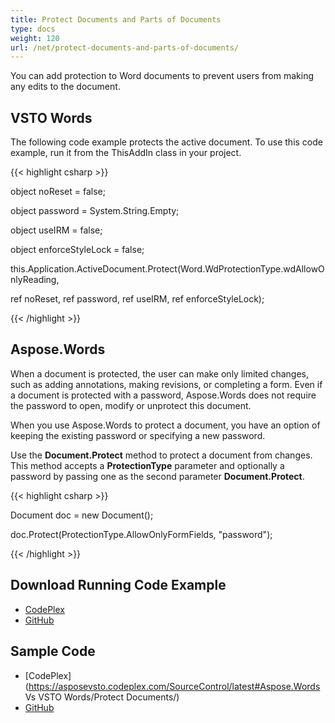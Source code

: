 ```yaml
---
title: Protect Documents and Parts of Documents
type: docs
weight: 120
url: /net/protect-documents-and-parts-of-documents/
---
```


You can add protection to Word documents to prevent users from making any edits to the document.
## **VSTO Words**
The following code example protects the active document. To use this code example, run it from the ThisAddIn class in your project.

{{< highlight csharp >}}

 object noReset = false;

object password = System.String.Empty;

object useIRM = false;

object enforceStyleLock = false;

this.Application.ActiveDocument.Protect(Word.WdProtectionType.wdAllowOnlyReading,

ref noReset, ref password, ref useIRM, ref enforceStyleLock);

{{< /highlight >}}
## **Aspose.Words**
When a document is protected, the user can make only limited changes, such as adding annotations, making revisions, or completing a form.
Even if a document is protected with a password, Aspose.Words does not require the password to open, modify or unprotect this document.

When you use Aspose.Words to protect a document, you have an option of keeping the existing password or specifying a new password.

Use the **Document.Protect** method to protect a document from changes. This method accepts a **ProtectionType** parameter and optionally a password by passing one as the second parameter **Document.Protect**.

{{< highlight csharp >}}

 Document doc = new Document();

doc.Protect(ProtectionType.AllowOnlyFormFields, "password");

{{< /highlight >}}
## **Download Running Code Example**
- [CodePlex](https://asposevsto.codeplex.com/releases/view/616042)
- [GitHub](https://github.com/aspose-words/Aspose.Words-for-.NET/releases/tag/AsposeWordsForVSTOv1.1)
## **Sample Code**
- [CodePlex](https://asposevsto.codeplex.com/SourceControl/latest#Aspose.Words Vs VSTO Words/Protect Documents/)
- [GitHub](https://github.com/aspose-words/Aspose.Words-for-.NET/tree/master/Plugins/Aspose.Words%20Vs%20VSTO%20Word/Code%20Comparison%20of%20Common%20Features/Protect%20Documents)
